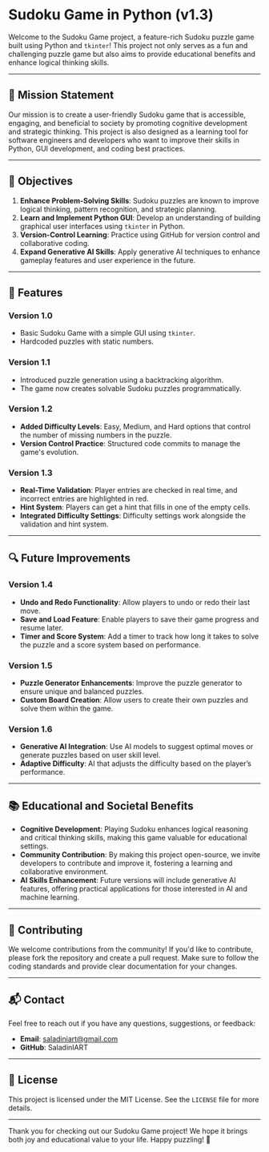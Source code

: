 # Sudoku Game in Python (v1.3)

Welcome to the Sudoku Game project, a feature-rich Sudoku puzzle game built using Python and `tkinter`! This project not only serves as a fun and challenging puzzle game but also aims to provide educational benefits and enhance logical thinking skills.

---

## 🎯 Mission Statement

Our mission is to create a user-friendly Sudoku game that is accessible, engaging, and beneficial to society by promoting cognitive development and strategic thinking. This project is also designed as a learning tool for software engineers and developers who want to improve their skills in Python, GUI development, and coding best practices.

---

## 📌 Objectives

1. **Enhance Problem-Solving Skills**: Sudoku puzzles are known to improve logical thinking, pattern recognition, and strategic planning.
2. **Learn and Implement Python GUI**: Develop an understanding of building graphical user interfaces using `tkinter` in Python.
3. **Version-Control Learning**: Practice using GitHub for version control and collaborative coding.
4. **Expand Generative AI Skills**: Apply generative AI techniques to enhance gameplay features and user experience in the future.

---

## 🚀 Features

### Version 1.0
- Basic Sudoku Game with a simple GUI using `tkinter`.
- Hardcoded puzzles with static numbers.

### Version 1.1
- Introduced puzzle generation using a backtracking algorithm.
- The game now creates solvable Sudoku puzzles programmatically.

### Version 1.2
- **Added Difficulty Levels**: Easy, Medium, and Hard options that control the number of missing numbers in the puzzle.
- **Version Control Practice**: Structured code commits to manage the game's evolution.

### Version 1.3
- **Real-Time Validation**: Player entries are checked in real time, and incorrect entries are highlighted in red.
- **Hint System**: Players can get a hint that fills in one of the empty cells.
- **Integrated Difficulty Settings**: Difficulty settings work alongside the validation and hint system.

---

## 🔍 Future Improvements

### Version 1.4
- **Undo and Redo Functionality**: Allow players to undo or redo their last move.
- **Save and Load Feature**: Enable players to save their game progress and resume later.
- **Timer and Score System**: Add a timer to track how long it takes to solve the puzzle and a score system based on performance.

### Version 1.5
- **Puzzle Generator Enhancements**: Improve the puzzle generator to ensure unique and balanced puzzles.
- **Custom Board Creation**: Allow users to create their own puzzles and solve them within the game.

### Version 1.6
- **Generative AI Integration**: Use AI models to suggest optimal moves or generate puzzles based on user skill level.
- **Adaptive Difficulty**: AI that adjusts the difficulty based on the player’s performance.

---

## 📚 Educational and Societal Benefits

- **Cognitive Development**: Playing Sudoku enhances logical reasoning and critical thinking skills, making this game valuable for educational settings.
- **Community Contribution**: By making this project open-source, we invite developers to contribute and improve it, fostering a learning and collaborative environment.
- **AI Skills Enhancement**: Future versions will include generative AI features, offering practical applications for those interested in AI and machine learning.

---

## 🤝 Contributing

We welcome contributions from the community! If you'd like to contribute, please fork the repository and create a pull request. Make sure to follow the coding standards and provide clear documentation for your changes.

---

## 📬 Contact

Feel free to reach out if you have any questions, suggestions, or feedback:
- **Email**: saladiniart@gmail.com
- **GitHub**: SaladinIART

---

## 📜 License

This project is licensed under the MIT License. See the `LICENSE` file for more details.

---

Thank you for checking out our Sudoku Game project! We hope it brings both joy and educational value to your life. Happy puzzling! 🧩

